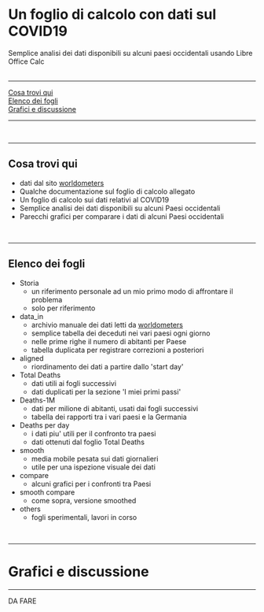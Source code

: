 # Un foglio di calcolo con dati sul COVID19

Semplice analisi dei dati disponibili su alcuni paesi occidentali usando Libre Office Calc  
<br />  

----

[Cosa trovi qui](https://github.com/fpirri/covid19/blob/master/spreadsheet.README.italiano.md#cosa-trovi-qui)  
[Elenco dei fogli](https://github.com/fpirri/covid19/blob/master/spreadsheet.README.italiano.md#elenco-dei-fogli)  
[Grafici e discussione](https://github.com/fpirri/covid19/blob/master/spreadsheet.README.italiano.md#grafici-e-discussione)  
  
----
   
<br />

----  

Cosa trovi qui
----  

* dati dal sito [worldometers](https://www.worldometers.info/coronavirus/#countries)
* Qualche documentazione sul foglio di calcolo allegato
* Un foglio di calcolo sui dati relativi al COVID19
* Semplice analisi dei dati disponibili su alcuni Paesi occidentali
* Parecchi grafici per comparare i dati di alcuni Paesi occidentali
 <br />

----

Elenco dei fogli
----  

* Storia
    * un riferimento personale ad un mio primo modo di affrontare il problema
    * solo per riferimento
* data_in
    * archivio manuale dei dati letti da [worldometers](https://www.worldometers.info/coronavirus/#countries)
    * semplice tabella dei deceduti nei vari paesi ogni giorno
    * nelle prime righe il numero di abitanti per Paese
    * tabella duplicata per registrare correzioni a posteriori
* aligned
    * riordinamento dei dati a partire dallo 'start day'
* Total Deaths
    * dati utili ai fogli successivi
    * dati duplicati per la sezione 'I miei primi passi'
* Deaths-1M
    * dati per milione di abitanti, usati dai fogli successivi
    * tabella dei rapporti tra i vari paesi e la Germania
* Deaths per day
    * i dati piu' utili per il confronto tra paesi
    * dati ottenuti dal foglio Total Deaths
* smooth
    * media mobile pesata sui dati giornalieri
    * utile per una ispezione visuale dei dati
* compare
    * alcuni grafici per i confronti tra Paesi
* smooth compare 
    * come sopra, versione smoothed
* others
    * fogli sperimentali, lavori in corso

 <br />

----

# Grafici e discussione
----  

 DA FARE

